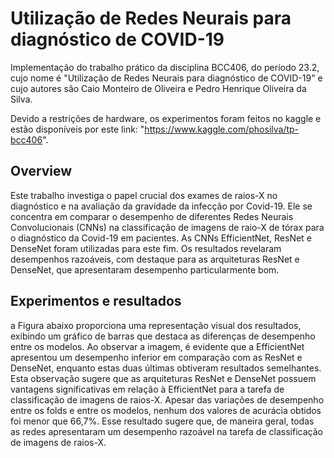 # Utilização de Redes Neurais para diagnóstico de COVID-19

Implementação do trabalho prático da disciplina BCC406, do período 23.2, cujo nome é "Utilização de Redes Neurais para diagnóstico de COVID-19" e cujo autores são Caio Monteiro de Oliveira e Pedro Henrique Oliveira da Silva.

Devido a restrições de hardware, os experimentos foram feitos no kaggle e estão disponíveis por este link: "https://www.kaggle.com/phosilva/tp-bcc406".

## Overview

Este trabalho investiga o papel crucial dos exames de raios-X no diagnóstico e na avaliação da gravidade da infecção por Covid-19. Ele se concentra em comparar o desempenho de diferentes Redes Neurais Convolucionais (CNNs) na classificação de imagens de raio-X de tórax para o diagnóstico da Covid-19 em pacientes. As CNNs EfficientNet, ResNet e DenseNet foram utilizadas para este fim. Os resultados revelaram desempenhos razoáveis, com destaque para as arquiteturas ResNet e DenseNet, que apresentaram desempenho particularmente bom.

## Experimentos e resultados

a Figura abaixo proporciona uma representação visual dos resultados, exibindo um gráfico de barras que destaca as diferenças de desempenho entre os modelos. Ao observar a imagem, é evidente que a EfficientNet apresentou um desempenho inferior em comparação com as ResNet e DenseNet, enquanto estas duas últimas obtiveram resultados semelhantes. Esta observação sugere que as arquiteturas ResNet e DenseNet possuem vantagens significativas em relação à EfficientNet para a tarefa de classificação de imagens de raios-X. Apesar das variações de desempenho entre os folds e entre os modelos, nenhum dos valores de acurácia obtidos foi menor que 66,7\%. Esse resultado sugere que, de maneira geral, todas as redes apresentaram um desempenho razoável na tarefa de classificação de imagens de raios-X.


